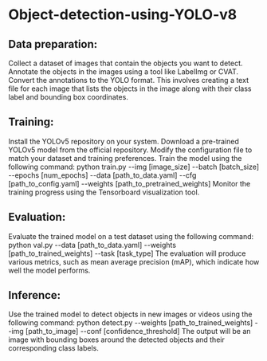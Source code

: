 # Object-detection-using-YOLO-v8

## Data preparation:
Collect a dataset of images that contain the objects you want to detect.
Annotate the objects in the images using a tool like LabelImg or CVAT.
Convert the annotations to the YOLO format. This involves creating a text file for each image that lists the objects in the image along with their class label and bounding box coordinates.
## Training:
Install the YOLOv5 repository on your system.
Download a pre-trained YOLOv5 model from the official repository.
Modify the configuration file to match your dataset and training preferences.
Train the model using the following command: python train.py --img [image_size] --batch [batch_size] --epochs [num_epochs] --data [path_to_data.yaml] --cfg [path_to_config.yaml] --weights [path_to_pretrained_weights]
Monitor the training progress using the Tensorboard visualization tool.
## Evaluation:
Evaluate the trained model on a test dataset using the following command: python val.py --data [path_to_data.yaml] --weights [path_to_trained_weights] --task [task_type]
The evaluation will produce various metrics, such as mean average precision (mAP), which indicate how well the model performs.
## Inference:
Use the trained model to detect objects in new images or videos using the following command: python detect.py --weights [path_to_trained_weights] --img [path_to_image] --conf [confidence_threshold]
The output will be an image with bounding boxes around the detected objects and their corresponding class labels.
